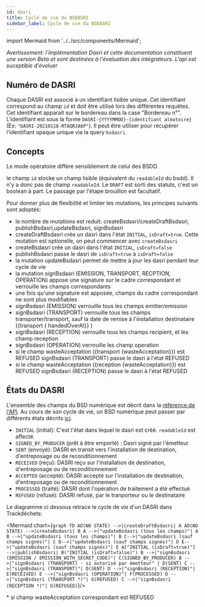 ```yaml
---
id: dasri
title: Cycle de vie du BSDASRI
sidebar_label: Cycle de vie du BSDASRI
---
```


import Mermaid from '../../src/components/Mermaid';

*Avertissement: l'implémentation Dasri et cette documentation constituent une version Beta et sont destinées à l'évaluation des intégrateurs. L'api est suceptible d'évoluer*

## Numéro de DASRI

Chaque DASRI est associé à un identifiant lisible unique. Cet identifiant correspond au champ `id` et doit être utilisé lors des différentes requêtes. Cet identifiant apparait sur le bordereau dans la case "Bordereau n°". L'identifiant est sous la forme `DASRI-{YYYYMMDD}-{identifiant aléatoire}` (Ex: `"DASRI-20210118-RTAQRJA6P"`). Il peut être utiliser pour récupérer l'identifiant opaque unique via la query `bsdasri`.


## Concepts

Le mode opératoire diffère sensiblement de celui des BSDD.

le champ `id` stocke un champ lisible (équivalent du `readableId` du bsdd). Il n'y a donc pas de champ `readableId`.
Le `DRAFT` est sorti des statuts, c'est un boolean à part. Le passage par l'étape brouillon est facultatif.


Pour donner plus de flexibilité et limiter les mutations, les principes suivants sont adoptés:
- le nombre de mutations est reduit: createBsdasri/createDraftBsdasri, publishBsdasri,updateBsdasri, signBsdasri
- createDraftBsdasri crée un dasri dans l'état `INITIAL`, `isDraft=true`. Cette mutation est optionelle, on peut commencer avec `createBsdasri`
- createBsdasri crée un dasri dans l'état `INITIAL`, `isDraft=false`
- publishBsdasri passe le dasri de `isDraft=true` à `isDraft=false`
- la mutation updateBsdasri permet de mettre à jour les dasri pendant leur cycle de vie
- la mutation signBsdasri (EMISSION, TRANSPORT, RECPTION, OPERATION) appose une signature sur le cadre correspondant et verrouille les champs correspondants
- une fois qu'une signature est apposée, champs du cadre correspondant ne sont plus modifiables
- signBsdasri (EMISSION) verrouille tous les champs emitter/emission
- signBsdasri (TRANSPORT) verrouille tous les champs transporter/transport, sauf la date de remise à l'installation destinataire ({transport { handedOverAt}}
)
- signBsdasri (RECEPTION) verrouille tous les champs recipient, et les champ reception
- signBsdasri (OPERATION) verrouille les champ operation
- si le champ wasteAcceptation ({transport {wasteAcceptation}}) est REFUSED signBsdasri (TRANSPORT) passe le dasri à l'état REFUSED
- si le champ wasteAcceptation ({reception {wasteAcceptation}}) est REFUSED signBsdasri (RECEPTION) passe le dasri à l'état REFUSED


## États du DASRI

L'ensemble des champs du BSD numérique est décrit dans la [référence de l'API](../api-reference/bsdasri/objects#bsdasri). Au cours de son cycle de vie, un BSD numérique peut passer par différents états décrits [ici](../api-reference/bsdasri/enums#bsdasristatus).


- `INITIAL` (initial): C'est l'état dans lequel le dasri est créé. `readableId` est affecté.
- `SIGNED_BY_PRODUCER` (prêt à être emporté) : Dasri signé par l'émetteur
- `SENT` (envoyé): DASRI en transit vers l'installation de destination, d'entreposage ou de reconditionnement
- `RECEIVED` (reçu): DASRI reçu sur l'installation de destination, d'entreposage ou de reconditionnement
- `ACCEPTED` (accepté): DASRI accepté sur l'installation de destination, d'entreposage ou de reconditionnement
- `PROCESSED` (traité): DASRI dont l'opération de traitement a été effectué
- `REFUSED` (refusé): DASRI refusé, par le tranporteur ou le destinataire



Le diagramme ci dessous retrace le cycle de vie d'un DASRI dans Trackdéchets:

<Mermaid chart={`
graph TD
AO(NO STATE) -->|createDraftBsdasri| A
AO(NO STATE) -->|createBsdasri| B
A -->|"updateBsdasri (tous les champs)"| A
B -->|"updateBsdasri (tous les champs)"| B
C-->|"updateBsdasri (sauf champs signés)"| C
D-->|"updateBsdasri (sauf champs signés)"| D
E-->|"updateBsdasri (sauf champs signés)"| E
A["INITIAL (isDraft=true)"] -->|publishBsdasri| B("INITIAL (isDraft=false)")
B -->|"signBsdasri (EMISSION / EMISSION_WITH_SECRET_CODE)"| C(SIGNED_BY_PRODUCER)
B -->|"signBsdasri (TRANSPORT) - si autorisé par émetteur" | D(SENT)
C -->|"signBsdasri (TRANSPORT)"| D(SENT)
D -->|"signBsdasri (RECEPTION)"| E(RECEIVED)
E -->|"signBsdasri (OPERATION)"| F(PROCESSED)
D -->|"signBsdasri (TRANSPORT *)"| G(REFUSED)
C -->|"signBsdasri (RECEPTION *)"| G(REFUSED)
`}/>

 \* si champ wasteAcceptation correspondant  est REFUSED

